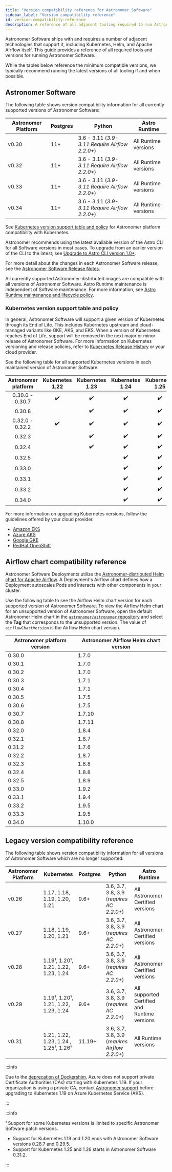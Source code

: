 ```yaml
---
title: "Version compatibility reference for Astronomer Software"
sidebar_label: "Version compatibility reference"
id: version-compatibility-reference
description: A reference of all adjacent tooling required to run Astronomer Software and corresponding version compatibility.
---
```


Astronomer Software ships with and requires a number of adjacent technologies that support it, including Kubernetes, Helm, and Apache Airflow itself. This guide provides a reference of all required tools and versions for running Astronomer Software.

While the tables below reference the minimum compatible versions, we typically recommend running the latest versions of all tooling if and when possible.

## Astronomer Software

<!--- Version-specific -->

The following table shows version compatibility information for all currently supported versions of Astronomer Software:

| Astronomer Platform | Postgres | Python                                         | Astro Runtime        |
| ------------------- | -------- | ---------------------------------------------- | -------------------- |
| v0.30               | 11+      | 3.6 - 3.11 (_3.9-3.11 Require Airflow 2.2.0+_) | All Runtime versions |
| v0.32               | 11+      | 3.6 - 3.11 (_3.9-3.11 Require Airflow 2.2.0+_) | All Runtime versions |
| v0.33               | 11+      | 3.6 - 3.11 (_3.9-3.11 Require Airflow 2.2.0+_) | All Runtime versions |
| v0.34               | 11+      | 3.6 - 3.11 (_3.9-3.11 Require Airflow 2.2.0+_) | All Runtime versions |

See [Kubernetes version support table and policy](#kubernetes-version-support-table-and-policy) for Astronomer platform compatibility with Kubernetes.

Astronomer recommends using the latest available version of the Astro CLI for all Software versions in most cases. To upgrade from an earlier version of the CLI to the latest, see [Upgrade to Astro CLI version 1.0+](upgrade-astro-cli.md).

For more detail about the changes in each Astronomer Software release, see the [Astronomer Software Release Notes](release-notes.md).

All currently supported Astronomer-distributed images are compatible with all versions of Astronomer Software. Astro Runtime maintenance is independent of Software maintenance. For more information, see [Astro Runtime maintenance and lifecycle policy](runtime-version-lifecycle-policy.md).

### Kubernetes version support table and policy

In general, Astronomer Software will support a given version of Kubernetes through its End of Life. This includes Kubernetes upstream and cloud-managed variants like GKE, AKS, and EKS. When a version of Kubernetes reaches End of Life, support will be removed in the next major or minor release of Astronomer Software. For more information on Kubernetes versioning and release policies, refer to [Kubernetes Release History](https://kubernetes.io/releases/) or your cloud provider.

See the following table for all supported Kubernetes versions in each maintained version of Astronomer Software.

| Astronomer platform | Kubernetes 1.22 | Kubernetes 1.23 | Kubernetes 1.24 | Kubernetes 1.25 | Kubernetes 1.26 | Kubernetes 1.27 | Kubernetes 1.28 |
| :-----------------: | :-------------: | :-------------: | :-------------: | :-------------: | :-------------: | :-------------: | :-------------: |
|   0.30.0 - 0.30.7   |        ✔️        |        ✔️        |        ✔️        |        ✔️        |        ✔️        |                 |                 |
|       0.30.8        |                 |        ✔️        |        ✔️        |        ✔️        |        ✔️        |        ✔️        |                 |
|   0.32.0 - 0.32.2   |        ✔️        |        ✔️        |        ✔️        |        ✔️        |        ✔️        |        ✔️        |                 |
|       0.32.3        |                 |        ✔️        |        ✔️        |        ✔️        |        ✔️        |        ✔️        |                 |
|       0.32.4        |                 |        ✔️        |        ✔️        |        ✔️        |        ✔️        |        ✔️        |        ✔️        |
|       0.32.5        |                 |                 |        ✔️        |        ✔️        |        ✔️        |        ✔️        |        ✔️        |
|       0.33.0        |                 |                 |        ✔️        |        ✔️        |        ✔️        |        ✔️        |                 |
|       0.33.1        |                 |                 |        ✔️        |        ✔️        |        ✔️        |        ✔️        |        ✔️        |
|       0.33.2        |                 |                 |        ✔️        |        ✔️        |        ✔️        |        ✔️        |        ✔️        |
|       0.34.0        |                 |                 |        ✔️        |        ✔️        |        ✔️        |        ✔️        |        ✔️        |



For more information on upgrading Kubernetes versions, follow the guidelines offered by your cloud provider.

- [Amazon EKS](https://docs.aws.amazon.com/eks/latest/userguide/update-cluster.html)
- [Azure AKS](https://docs.microsoft.com/en-us/azure/aks/upgrade-cluster)
- [Google GKE](https://cloud.google.com/kubernetes-engine/docs/concepts/cluster-upgrades)
- [RedHat OpenShift](https://access.redhat.com/documentation/en-us/openshift_container_platform/4.11/html/updating_clusters/index)

## Airflow chart compatibility reference

Astronomer Software Deployments utilize the [Astronomer-distributed Helm chart for Apache Airflow](https://github.com/astronomer/airflow-chart). A Deployment's Airflow chart defines how a Deployment autoscales Pods and interacts with other components in your cluster. 

Use the following table to see the Airflow Helm chart version for each supported version of Astronomer Software. To view the Airflow Helm chart for an unsupported version of Astronomer Software, open the default Astronomer Helm chart in the [`astronomer/astronomer` repository](https://github.com/astronomer/astronomer/blob/master/charts/astronomer/values.yaml) and select the **Tag** that corresponds to the unsupported version. The value of `airflowChartVersion` is the Airflow Helm chart version.

| Astronomer platform version | Astronomer Airflow Helm chart version |
| --------------------------- | -------------------------- |
| 0.30.0                      | 1.7.0                      |
| 0.30.1                      | 1.7.0                      |
| 0.30.2                      | 1.7.0                      |
| 0.30.3                      | 1.7.1                      |
| 0.30.4                      | 1.7.1                      |
| 0.30.5                      | 1.7.5                      |
| 0.30.6                      | 1.7.5                      |
| 0.30.7                      | 1.7.10                     |
| 0.30.8                      | 1.7.11                     |
| 0.32.0                      | 1.8.4                      |
| 0.32.1                      | 1.8.7                      |
| 0.31.2                      | 1.7.6                      |
| 0.32.2                      | 1.8.7                      |
| 0.32.3                      | 1.8.8                      |
| 0.32.4                      | 1.8.8                      |
| 0.32.5                      | 1.8.9                      |
| 0.33.0                      | 1.9.2                      |
| 0.33.1                      | 1.9.4                      |
| 0.33.2                      | 1.9.5                      |
| 0.33.3                      | 1.9.5                      |
| 0.34.0                      | 1.10.0                     |

## Legacy version compatibility reference

The following table shows version compatibility information for all versions of Astronomer Software which are no longer supported:

| Astronomer Platform | Kubernetes                            | Postgres | Python                                         | Astro Runtime                                |
| ------------------- | ------------------------------------- | -------- | ---------------------------------------------- | -------------------------------------------- |
| v0.26               | 1.17, 1.18, 1.19, 1.20, 1.21          | 9.6+     | 3.6, 3.7, 3.8, 3.9 (_requires AC 2.2.0+_)      | All Astronomer Certified versions            |
| v0.27               | 1.18, 1.19, 1.20, 1.21                | 9.6+     | 3.6, 3.7, 3.8, 3.9 (_requires AC 2.2.0+_)      | All Astronomer Certified versions            |
| v0.28               | 1.19¹, 1.20¹, 1.21, 1.22, 1.23, 1.24  | 9.6+     | 3.6, 3.7, 3.8, 3.9 (_requires AC 2.2.0+_)      | All Astronomer Certified versions            |
| v0.29               | 1.19¹, 1.20¹, 1.21, 1.22, 1.23, 1.24  | 9.6+     | 3.6, 3.7, 3.8, 3.9 (_requires AC 2.2.0+_)      | All supported Certified and Runtime versions |
| v0.31               | 1.21, 1.22, 1.23, 1.24 , 1.25¹, 1.26¹ | 11.19+   | 3.6, 3.7, 3.8, 3.9 (_requires Airflow 2.2.0+_) | All Runtime versions                         |

:::info

Due to the [deprecation of Dockershim](https://kubernetes.io/blog/2020/12/02/dockershim-faq/), Azure does not support private Certificate Authorities (CAs) starting with Kubernetes 1.19. If your organization is using a private CA, contact [Astronomer support](https://support.astronomer.io) before upgrading to Kubernetes 1.19 on Azure Kubernetes Service (AKS).

:::

:::info

¹ Support for some Kubernetes versions is limited to specific Astronomer Software patch versions.

- Support for Kubernetes 1.19 and 1.20 ends with Astronomer Software versions 0.28.7 and 0.29.5.
- Support for Kubernetes 1.25 and 1.26 starts in Astronomer Software 0.31.2.

:::
